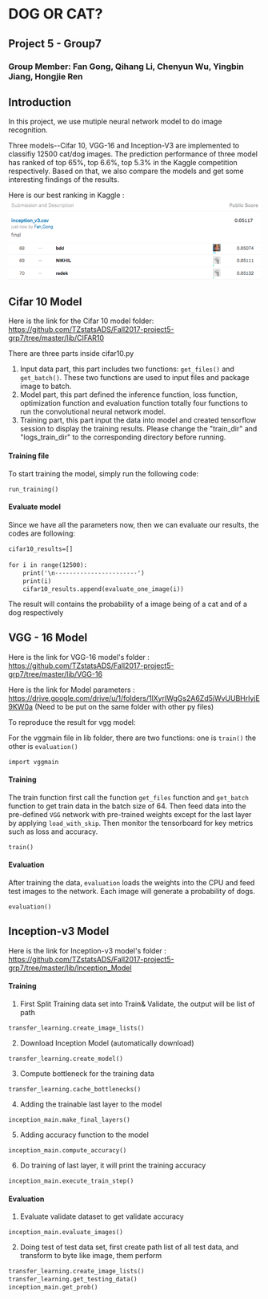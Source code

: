 
# DOG OR CAT?
## Project 5 - Group7 

###  Group Member: Fan Gong, Qihang Li, Chenyun Wu, Yingbin Jiang, Hongjie Ren

## Introduction 

In this project, we use mutiple neural network model to do image recognition. 

Three models--Cifar 10, VGG-16 and Inception-V3 are implemented to classifiy 12500 cat/dog images. The prediction performance of three model has ranked of top 65%, top 6.6%, top 5.3% in the Kaggle competition respectively. Based on that, we also compare the models and get some interesting findings of the results.

Here is our best ranking in Kaggle :
![b1](../figs/best1.jpg)
![b2](../figs/best2.jpg)

## Cifar 10 Model 

Here is the link for the Cifar 10 model folder: https://github.com/TZstatsADS/Fall2017-project5-grp7/tree/master/lib/CIFAR10 

There are three parts inside cifar10.py
1. Input data part, this part includes two functions: `get_files()` and `get_batch()`. These two functions are used to input files and package image to batch.
2. Model part, this part defined the inference function, loss function, optimization function and evaluation function totally four functions to run the convolutional neural network model.
3. Training part, this part input the data into model and created tensorflow session to display the training results. Please change the "train_dir" and "logs_train_dir" to the corresponding directory before running.

#### Training file
To start training the model, simply run the following code:
```
run_training()
```
#### Evaluate model
Since we have all the parameters now, then we can evaluate our results, the codes are following: 

```
cifar10_results=[]

for i in range(12500):  
    print('\n-----------------------')
    print(i)
    cifar10_results.append(evaluate_one_image(i))
```
    
The result will contains the probability of a image being of a cat and of a dog respectively


## VGG - 16 Model

Here is the link for VGG-16 model's folder : https://github.com/TZstatsADS/Fall2017-project5-grp7/tree/master/lib/VGG-16

Here is the link for Model parameters : https://drive.google.com/drive/u/1/folders/1lXyrIWgGs2A6Zd5jWvUUBHrlyjE9KW0a (Need to be put on the same folder with other py files)

To reproduce the result for vgg model: 

For the vggmain file in lib folder, there are two functions: one is `train()` the other is `evaluation()`
```
import vggmain
```

#### Training 
The train function first call the function `get_files` function and `get_batch` function to get train data in the batch size of 64. Then feed data into the pre-defined `VGG` network with pre-trained weights except for the last layer by applying `load_with_skip`. Then monitor the tensorboard for key metrics such as loss and accuracy. 

```
train()
```

#### Evaluation 
After training the data, `evaluation` loads the weights into the CPU and feed test images to the network. Each image will generate a probability of dogs. 

```
evaluation()
```

## Inception-v3 Model

Here is the link for Inception-v3 model's folder : https://github.com/TZstatsADS/Fall2017-project5-grp7/tree/master/lib/Inception_Model

#### Training
1. First Split Training data set into Train& Validate, the output will be list of path
```
transfer_learning.create_image_lists()
```

2. Download Inception Model (automatically download)
```
transfer_learning.create_model()
```

3. Compute bottleneck for the training data
```
transfer_learning.cache_bottlenecks()
```

4. Adding the trainable last layer to the model
```
inception_main.make_final_layers()
```

5. Adding accuracy function to the model
```
inception_main.compute_accuracy()
```

6. Do training of last layer, it will print the training accuracy
```
inception_main.execute_train_step()
```

#### Evaluation

1. Evaluate validate dataset to get validate accuracy
```
inception_main.evaluate_images()
```

2. Doing test of test data set, first create path list of all test data, and transform to byte like image, them perform

```
transfer_learning.create_image_lists()
transfer_learning.get_testing_data()
inception_main.get_prob()
```
